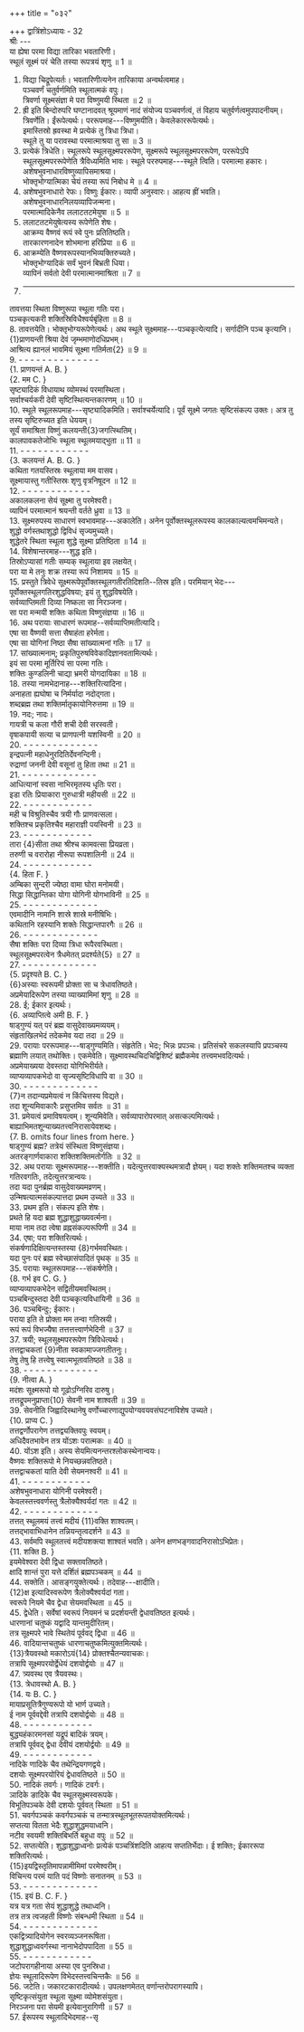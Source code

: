 +++
title = "०३२"

+++
द्वात्रिंशोऽध्यायः - 32  
श्रीः ---  
या ह्येषा परमा विद्या तारिका भवतारिणी।  
स्थूलं सूक्ष्मं परं चेति तस्या रूपत्रयं शृणु ॥ 1 ॥  
1. विद्या चिद्रूपेत्यर्तः। भवतारिणीत्यनेन तारिकाया अन्वर्थत्वमाह।  
पञ्चवर्णं चतुर्वर्णमिति स्थूलात्मकं वपुः।  
त्रिवर्णा सूक्ष्मसंज्ञा मे परा विष्णुमयी स्थिता ॥ 2 ॥  
2. ह्री इति बिन्दोरुपरि घण्टानादवत् श्रूयमाणं नादं संयोज्य पञ्चवर्णत्वं, तं विहाय चतुर्वर्णत्वमुपपादनीयम्। त्रिवर्णेति। ईंरूपेत्यर्थः। पररूपमाह---विष्णुमयीति। केवलेकाररूपेत्यर्थः।  
इमास्तिस्रो ह्रवस्था मे प्रत्येकं तु त्रिधा त्रिधा।  
स्थूले तु या परावस्था परमात्माश्रया तु सा ॥ 3 ॥  
3. प्रत्येकं त्रिधेति। स्थूलरूपे स्थूलसूक्ष्मपररूपेण, सूक्ष्मरूपे स्थूलसूक्ष्मपररूपेण, पररूपेऽपि स्थूलसूक्ष्मपररूपेणेति त्रैविध्यमिति भावः। स्थूले पररुपमाह---स्थूले त्विति। परमात्मा हकारः।  
अशेषभुवनाधारविष्णुव्यापिसमाश्रया।  
भोक्तृभोग्यात्मिका चेयं तस्या रूपं निबोध मे ॥ 4 ॥  
4. अशेषभुवनाधारो रेफः। विष्णुः ईकारः। व्यापी अनुस्वारः। आहत्य ह्रीं भवति।  
अशेषभुवनाधारनिलयव्यापिजन्मना।  
परमात्मादिकेनैव ललाटतटमेयुषा ॥ 5 ॥  
5. ललाटतटमेयुषेत्यस्य रूपेणेति शेषः।  
आक्रम्य वैष्णवं रूपं स्वे पुनः प्रतितिष्ठति।  
तारकारणनादेन शोभमाना हरिप्रिया ॥ 6 ॥  
6. आक्रम्येति वैष्णवरूपस्यानभिव्यक्तिरुच्यते।  
भोक्तृभोग्यादिकं सर्वं भुवनं बिभ्रती धिया।  
व्यापिनं सर्वतो देवी परमात्मानमाश्रिता ॥ 7 ॥  
7. - - - - - - - - - - - -  
तावत्तया स्थिता विष्णुरूपा स्थूला गतिः परा।  
पञ्चकृत्यकरी शक्तिस्रिविधैश्वर्यबृंहिता ॥ 8 ॥  
8. तावत्तयेति। भोक्तृभोग्यरूपेणेत्यर्थः। अथ स्थूले सूक्ष्ममाह---पञ्चकृत्येत्यादि। सर्गादीनि पञ्च कृत्यानि।  
{1}प्राणयन्ती श्रिया देवं जृम्भमाणोदधिप्रभम्।  
आश्रित्य ह्यानलं भावमियं सूक्ष्मा गतिर्मता{2} ॥ 9 ॥  
9. - - - - - - - - - - - - - -  
{1. प्राणयन्तं A. B. }  
{2. मम C. }  
सृष्ट्यादिकं विधायाथ व्योमस्थं परमास्थिता।  
सर्वाश्चर्यकरी देवी सृष्टिस्थित्यन्तकारणम् ॥ 10 ॥  
10. स्थूले स्थूलरूपमाह---सृष्ट्यादिकमिति। सर्वाश्चर्येत्यादि। पूर्वं सूक्ष्मे जगतः सृष्टिसंकल्प उक्तः। अत्र तु तस्य सृष्टिरुच्यत इति धेययम्।  
सूर्यं समाश्रिता विष्णुं कलयन्ती{3}जगत्स्थितिम्।  
कालपावकतेजोभिः स्थूला स्थूलमयाद्भुता ॥ 11 ॥  
11. - - - - - - - - - - - -  
{3. कलयन्तं A. B. G. }  
कथिता गतयस्तिस्रः स्थूलाया मम वासव।  
सूक्ष्मायास्तु गतीस्तिस्रः शृणु वृत्रनिषूदन ॥ 12 ॥  
12. - - - - - - - - - - - -  
अकालकलना सेयं सूक्ष्मा तु परमेश्वरी।  
व्यापिनं परमात्मानं श्रयन्ती वर्तते ध्रुवा ॥ 13 ॥  
13. सूक्ष्मरुपस्य साधारणं स्वभावमाह---अकालेति। अनेन पूर्वोक्तस्थूलरूपस्य कालकाल्यत्वमभिमन्यते।  
शुद्धो वर्गस्तथाशुद्धो द्विविधं सृज्यमुच्यते।  
शुद्धेतरे स्थिता स्थूला शुद्धे सूक्ष्मा प्रतिष्ठिता ॥ 14 ॥  
14. विशेषान्तरमाह---शुद्ध इति।  
तिस्रोऽप्यासां गतीः सम्यक् स्थूलाया इव लक्षयेत्।  
परा या मे तनुः शक्र तस्या रूपं निशामय ॥ 15 ॥  
15. प्रस्तुते त्रिवेधे सूक्ष्मरूपेपूर्वोक्तस्थूलगतीरतिदिशति--तिस्र इति। परमियान् भेदः---पूर्वोक्तस्थूलगतिरशुद्धविषया; इयं तु शुद्धविषयेति।  
सर्वव्याप्तिमती दिव्या निष्कला सा निरञ्जना।  
सा परा मन्मयी शक्तिः कथिता विष्णुसंज्ञया ॥ 16 ॥  
16. अथ परायाः साधारणं रूपमाह--सर्वव्याप्तिमतीत्यादि।  
एषा सा वैष्णवी सत्ता सैषाहंता हरेर्मता।  
एषा सा योगिनां निष्ठा सैषा सांख्यात्मनां गतिः ॥ 17 ॥  
17. सांख्यात्मनाम्; प्रकृतिपुरुषविवेकादिज्ञानवतामित्यर्थः।  
इयं सा परमा मूर्तिरियं सा परमा गतिः।  
शक्तिः कुण्डलिनी चाद्या भ्रमरी योगदायिका ॥ 18 ॥  
18. तस्या नामभेदानाह---शक्तिरित्यादिना।  
अनाहता ह्यघोषा च निर्मर्यादा नदोद्गता।  
शब्दब्रह्म तथा शक्तिर्मातृकायोनिरुत्तमा ॥ 19 ॥  
19. नदः; नादः।  
गायत्री च कला गौरी शची देवी सरस्वती।  
वृषाकपायी सत्या च प्राणपत्नी यशस्विनी ॥ 20 ॥  
20. - - - - - - - - - - - - -  
इन्द्रपत्नी महाधेनुरदितिर्देवनन्दिनी।  
रुद्राणां जननी देवी वसूनां तु हिता तथा ॥ 21 ॥  
21. - - - - - - - - - - - - -  
आधित्यानां स्वसा नाभिरमृतस्य धृतिः परा।  
इडा रतिः प्रियाकारा गुरुधात्री महीयसी ॥ 22 ॥  
22. - - - - - - - - - - - -  
मही च विश्रुतिस्चैव त्रयी गौः प्राणवत्सला।  
शक्तिश्च प्रकृतिश्चैव महाराज्ञी पयस्विनी ॥ 23 ॥  
23. - - - - - - - - - - - -  
तारा {4}सीता तथा श्रीश्च कामवत्सा प्रियव्रता।  
तरुणी च वरारोहा नीरूपा रूपशालिनी ॥ 24 ॥  
24. - - - - - - - - - - - -  
{4. हिता F. }  
अम्बिका सुन्दरी ज्येष्ठा वामा घोरा मनोमयी।  
सिद्धा सिद्धान्तिका योगा योगिनी योगभाविनी ॥ 25 ॥  
25. - - - - - - - - - - - - -  
एवमादीनि नामानि शास्रे शास्रे मनीषिभिः।  
कथितानि रहस्यानि शक्तेः सिद्धान्तपारगैः ॥ 26 ॥  
26. - - - - - - - - - - - - -  
सैषा शक्तिः परा दिव्या त्रिधा रूपैरवस्थिता।  
स्थूलसूक्ष्मपरत्वेन त्रैधमेतत् प्रदर्श्यते{5} ॥ 27 ॥  
27. - - - - - - - - - - - - -  
{5. प्रदृश्यते B. C. }  
{6}अस्याः स्वरूपमी प्रोक्ता सा च त्रेधावतिष्ठते।  
अप्रमेयादिरूपेण तस्या व्याख्यामिमां शृणु ॥ 28 ॥  
28. ई; ईकार इत्यर्थः।  
{6. अव्याप्तित्वे अमी B. F. }  
षाड्‌गुण्यं यत् परं ब्रह्म वासुदेवाख्यमव्ययम्।  
संहृताखिलभेदं तदेकमेव यदा तदा ॥ 29 ॥  
29. परायाः पररूपमाह---षाड्‌गुण्यमिति। संहृतेति। भेदः; भिन्नः प्रपञ्चः। प्रतिसंचरे सकलस्यापि प्रपञ्चस्य ब्रह्माणि लयात् तथोक्तिः। एकमेवेति। सूक्ष्मावस्थचिदचिद्विशिष्टं ब्रह्मैकमेव तत्त्वमभवदित्यर्थः।  
अप्रमेयाख्यया देवस्तदा योगिभिरीर्यते।  
व्याप्यव्यापकभेदो वा सृज्यसृष्टिविधापि वा ॥ 30 ॥  
30. - - - - - - - - - - - - -  
{7}न तदान्यप्रमेयत्वं न किंचित्तस्य विद्यते।  
तदा शून्यमिवाकारैः प्रसुप्तमिव सर्वतः ॥ 31 ॥  
31. प्रमेयत्वं प्रमाविषयत्वम्। शून्यमिवेति। सर्वव्यापारोपरमात् असत्कल्पमित्यर्थः। बाह्याभिमतशून्याख्यतत्त्वनिरासायेवशब्दः।  
{7. B. omits four lines from here. }  
षाड्‌गुण्यं ब्रह्म? तत्रेयं संस्थिता विष्णुसंज्ञया।  
अतरङ्गार्णवाकारा शक्तिशक्तिमतोर्गतिः ॥ 32 ॥  
32. अथ परायाः सूक्ष्मरूपमाह---शक्तीति। यदेत्युत्तरवाक्यस्थमत्रादौ ज्ञेयम्। यदा शक्तेः शक्तिमतश्च व्यक्ता गतिरवगतिः, तदेत्युत्तरत्रान्वयः।  
तदा यदा पुनर्ब्रह्म वासुदेवाख्यमव्रणम्।  
उन्मिषत्यात्मसंकल्पात्तदा प्रथम उच्यते ॥ 33 ॥  
33. प्रथम इति। संकल्प इति शेषः।  
प्रथते हि यदा ब्रह्म शुद्धाशुद्धाख्यवर्त्मना।  
माया नाम तदा त्वेषा व्रह्नसंकल्परूपिणी ॥ 34 ॥  
34. एषा; परा शक्तिरित्यर्थः।  
संकर्षणादिक्षित्यन्तस्तस्या {8}गर्भमवस्थितः।  
यदा पुनः परं ब्रह्म स्वेच्छासंपादितं पृथक् ॥ 35 ॥  
35. परायाः स्थूलरूपमाह---संकर्षणेति।  
{8. गर्भ इव C. G. }  
व्याप्यव्यापकभेदेन सद्वितीयमवस्थितम्।  
पञ्चबिन्दुस्तदा देवी पञ्चकृत्यविधायिनी ॥ 36 ॥  
36. पञ्चबिन्दुः; ईकारः।  
पराया इति ते प्रोक्ता मम तन्वा गतिस्रयी।  
रूपं रूपं विभज्यैषा तत्तत्तत्त्वार्णभेदिनी ॥ 37 ॥  
37. त्रयी; स्थूलसूक्ष्मपररूपेण त्रिविधेत्यर्थः।  
तत्तद्वाचकतां {9}नीता स्वकामाज्जगतीतनुः।  
तेषु तेषु हि तत्त्वेषु स्वात्मभूतावतिष्ठते ॥ 38 ॥  
38. - - - - - - - - - - - - -  
{9. नीत्वा A. }  
मदंशः सूक्ष्मरूपो यो गूढोऽग्निरिव दारुषु।  
तत्तद्रूपमनुप्राप्ता{10} सेवनी नाम शाश्वती ॥ 39 ॥  
39. सेवनीति जिह्वादिस्थानेषु वर्णोच्चारणाद्युपयोग्यवयवसंघटनाविशेष उच्यते।  
{10. प्राप्य C. }  
तत्तद्वर्णोपरागेण तत्तद्व्यक्तिवपुः स्वयम्।  
अधिदैवतभावेन तत्र योंऽशः परात्मकः ॥ 40 ॥  
40. योंऽश इति। अस्य सेयमित्यनन्तरश्लोकस्थेनान्वयः।  
वैष्णवः शक्तिरूपो मे नियच्छन्नवतिष्ठते।  
तत्तद्वाचकतां याति देवी सेयमनश्वरी ॥ 41 ॥  
41. - - - - - - - - - - - -  
अशेषभुवनाधारा योगिनी परमेश्वरी।  
केवलस्तत्त्ववर्णस्तु त्रैलोक्यैश्वर्यदां गतः ॥ 42 ॥  
42. - - - - - - - - - - - - -  
तत्तत् स्थूलमयं तत्त्वं मदीयं {11}वक्ति शाश्वतम्।  
तत्तद्भावाभिधानेन तन्नियन्तृत्वदर्शने ॥ 43 ॥  
43. सर्वमपि स्थूलतत्त्वं मदीयशक्त्या शाश्वतं भवति। अनेन क्षणभङ्गवादनिरासोऽभिप्रेतः।  
{11. शक्ति B. }  
इयमेवेश्वरा देवी द्विधा सक्तावतिष्ठते।  
क्षादि शान्तं पुरा यत्ते दर्शितं ब्रह्मपञ्चकम् ॥ 44 ॥  
44. सक्तेति। आसङ्गयुक्तेत्यर्थः। तदेवाह---क्षादीति।  
{12}क्ष इत्यादिस्वरूपेण त्रैलोक्यैश्वर्यदां गता।  
स्वरूपे नियमे चैव द्वेधा सेयमवस्थिता ॥ 45 ॥  
45. द्वेधेति। सर्वेषां स्वरूपं नियमनं च प्रदर्शयन्ती द्वेधावतिष्ठत इत्यर्थः।  
धारणानां चतुष्कं यद्वादि यान्तमुदीरितम्।  
तत्र सूक्ष्मपरे भावे स्थितेयं पूर्ववद् द्विधा ॥ 46 ॥  
46. वादियान्तचतुष्कं धारणाचतुष्कमित्युक्तमित्यर्थः।  
{13}त्रैयवस्थो मकारोऽयं{14} प्रोक्तश्चैतन्यवाचकः।  
तत्रापि सूक्ष्मपरयोर्द्वेधेयं दशयोर्द्वयोः ॥ 47 ॥  
47. त्र्यवस्थ एव त्रैयवस्थः।  
{13. त्रेधावस्थो A. B. }  
{14. यः B. C. }  
मायाप्रसूतित्रैगुण्यरूपो यो भार्ण उच्यते।  
ई नाम पूर्ववद्देवी तत्रापि दशयोर्द्वयोः ॥ 48 ॥  
48. - - - - - - - - - - - -  
बुद्ध्यहंकारमनसां यद्रूपं बादिकं त्रयम्।  
तत्रापि पूर्ववद् द्वेधा देवीयं दशयोर्द्वयोः ॥ 49 ॥  
49. - - - - - - - - - - - -  
नादिके णादिके चैव तथेन्द्रियगणद्वये।  
दशयोः सूक्ष्मपरयोरियं द्वेधावतिष्ठते ॥ 50 ॥  
50. नादिकं तवर्गः। णादिकं टवर्गः।  
ञादिके ङादिके चैव स्थूलसूक्ष्मस्वरूपके।  
विभूतिपञ्चके देवी दशयोः पूर्ववत् स्थिता ॥ 51 ॥  
51. चवर्गपञ्चकं कवर्गपञ्चकं च तन्मात्रस्थूलभूतरूपतयोक्तमित्यर्थः।  
सप्तत्या वितता भेदैः शुद्धाशुद्धमयाध्वनि।  
नटीव स्वयमी शक्तिबिभर्ति बहुधा वपुः ॥ 52 ॥  
52. सप्तत्येति। शुद्धाशुद्धाध्वनोः प्रत्येकं पञ्चत्रिंशदिति आहत्य सप्ततिर्भेदाः। ई शक्तिः; ईकाररूपा शक्तिरित्यर्थः।  
{15}इयद्विस्तृतिमापन्नामीमिमां परमेश्वरीम्।  
विचिन्त्य परमं याति पदं विष्णोः सनातनम् ॥ 53 ॥  
53. - - - - - - - - - - - - -  
{15. इयं B. C. F. }  
यत्र यत्र गता सेयं शुद्धाशुद्धे तथाध्वनि।  
तत्र तत्र त्वजहती विष्णोः संबन्धमी स्थिता ॥ 54 ॥  
54. - - - - - - - - - - - - -  
एकद्वित्र्यादियोगेन स्वरव्यञ्जनरूषिता।  
शुद्धाशुद्धाध्ववर्गस्था नानाभेदोपपादिता ॥ 55 ॥  
55. - - - - - - - - - - - -  
जटोपरागहीनाया अस्या एव पुनस्रिधा।  
ज्ञेयः स्थूलादिरूपेण विभेदस्तत्त्वचिन्तकैः ॥ 56 ॥  
56. जटेति। जकारटकारादीत्यर्थः। उपलक्षणमेतत् वर्णान्तरोपरागस्यापि।  
सृष्टिकृत्संयुता स्थूला सूक्ष्मा व्योमेशसंयुता।  
निरञ्जना परा सेयमी इत्येवानुरागिणी ॥ 57 ॥  
57. ईरूपस्य स्थूलादिभेदमाह--सृ